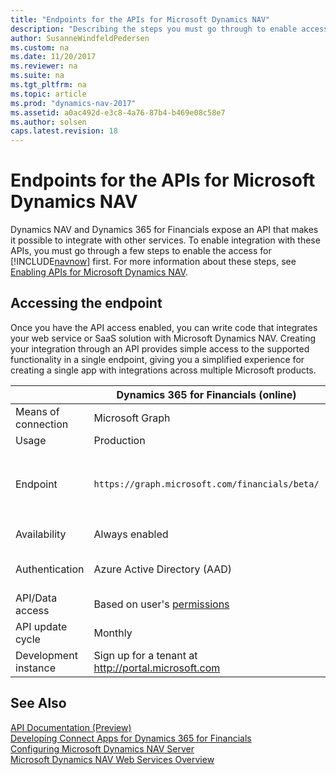 ```yaml
---
title: "Endpoints for the APIs for Microsoft Dynamics NAV"
description: "Describing the steps you must go through to enable access to the APIs."
author: SusanneWindfeldPedersen
ms.custom: na
ms.date: 11/20/2017
ms.reviewer: na
ms.suite: na
ms.tgt_pltfrm: na
ms.topic: article
ms.prod: "dynamics-nav-2017"
ms.assetid: a0ac492d-e3c8-4a76-87b4-b469e08c58e7
ms.author: solsen
caps.latest.revision: 18
---
```


# Endpoints for the APIs for Microsoft Dynamics NAV
Dynamics NAV and Dynamics 365 for Financials expose an API that makes it possible to integrate with other services. To enable integration with these APIs, you must go through a few steps to enable the access for [!INCLUDE[navnow](includes/navnow_md.md)] first. For more information about these steps, see [Enabling APIs for Microsoft Dynamics NAV](enabling-apis-for-dynamics-nav.md).

## Accessing the endpoint
Once you have the API access enabled, you can write code that integrates your web service or SaaS solution with Microsoft Dynamics NAV. Creating your integration through an API provides simple access to the supported functionality in a single endpoint, giving you a simplified experience for creating a single app with integrations across multiple Microsoft products. 

||Dynamics 365 for Financials (online)|||Microsoft Dynamics NAV 2018 (on-prem)|
|--|--|--|--|--|
|Means of connection|Microsoft Graph|Common endpoint service|Direct tenant|Direct installation|
|Usage|Production|Production|Rapid development and testing only|Production|
|Endpoint|`https://graph.microsoft.com/financials/beta/`| `https://api.financials.dynamics.com`|`https://<tenant url>:7048/MS/api/<API version>/`<br>  Example: `https://contoso.com:7048/api/beta`|OData base URL in installation: <br> `https://<base URL>:<port>/v1.0/api/<API version>/` <br> Example: `https://nav.contoso.com:7048/v1.0/api/beta/` <br> Must be exposed through a firewall.|
|Availability|Always enabled|Always enabled|Always enabled|Disabled by default.<br> Must be enabled by the administrator.|
|Authentication|Azure Active Directory (AAD)|Azure Active Directory (AAD)|Basic authentication. Username and web service access key as password.|Basic authentication.<br> Username and web service access key as password.|
|API/Data access|Based on user's [permissions](permissions-on-database-objects.md)|Based on user's [permissions](permissions-on-database-objects.md)|Based on user's [permissions](permissions-on-database-objects.md)|Based on user's [permissions](permissions-on-database-objects.md)|
|API update cycle|Monthly|Monthly|Monthly|Hotfixes installed by partner|
|Development instance|Sign up for a tenant at http://portal.microsoft.com|Sign up for a tenant at http://portal.microsoft.com|Sign up for a tenant at http://portal.microsoft.com|Get [Docker](https://aka.ms/developerpreview) instance|

## See Also
[API Documentation (Preview)](fin-graph/index.md)  
[Developing Connect Apps for Dynamics 365 for Financials](developer/devenv-develop-connect-apps-for-fin.md)  
[Configuring Microsoft Dynamics NAV Server](configuring-microsoft-dynamics-nav-server.md)  
[Microsoft Dynamics NAV Web Services Overview](microsoft-dynamics-nav-web-services-overview.md)  